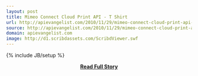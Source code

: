 ```yaml
---
layout: post
title: Mimeo Connect Cloud Print API - T Shirt
url: http://apievangelist.com/2010/11/29/mimeo-connect-cloud-print-api-t-shirt/
source: http://apievangelist.com/2010/11/29/mimeo-connect-cloud-print-api-t-shirt/
domain: apievangelist.com
image: http://d1.scribdassets.com/ScribdViewer.swf
---
```

{% include JB/setup %}<p></p>
<center><p><a href="http://apievangelist.com/2010/11/29/mimeo-connect-cloud-print-api-t-shirt/" style='padding:25px; font-sze:18px; font-weight: bold;'>Read Full Story</a></p></center>

